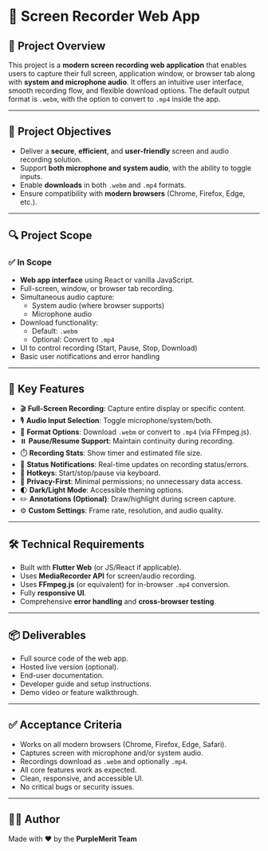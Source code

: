 # 🎥 Screen Recorder Web App

## 📌 Project Overview

This project is a **modern screen recording web application** that enables users to capture their full screen, application window, or browser tab along with **system and microphone audio**. It offers an intuitive user interface, smooth recording flow, and flexible download options. The default output format is `.webm`, with the option to convert to `.mp4` inside the app.

---

## 🎯 Project Objectives

- Deliver a **secure**, **efficient**, and **user-friendly** screen and audio recording solution.
- Support **both microphone and system audio**, with the ability to toggle inputs.
- Enable **downloads** in both `.webm` and `.mp4` formats.
- Ensure compatibility with **modern browsers** (Chrome, Firefox, Edge, etc.).

---

## 🔍 Project Scope

### ✅ In Scope

- **Web app interface** using React or vanilla JavaScript.
- Full-screen, window, or browser tab recording.
- Simultaneous audio capture:
  - System audio (where browser supports)
  - Microphone audio
- Download functionality:
  - Default: `.webm`
  - Optional: Convert to `.mp4`
- UI to control recording (Start, Pause, Stop, Download)
- Basic user notifications and error handling

---

## 🌟 Key Features

- 🎬 **Full-Screen Recording**: Capture entire display or specific content.
- 🎙️ **Audio Input Selection**: Toggle microphone/system/both.
- 💾 **Format Options**: Download `.webm` or convert to `.mp4` (via FFmpeg.js).
- ⏸️ **Pause/Resume Support**: Maintain continuity during recording.
- ⏱️ **Recording Stats**: Show timer and estimated file size.
- 🔔 **Status Notifications**: Real-time updates on recording status/errors.
- 🎹 **Hotkeys**: Start/stop/pause via keyboard.
- 🔐 **Privacy-First**: Minimal permissions; no unnecessary data access.
- 🌓 **Dark/Light Mode**: Accessible theming options.
- ✏️ **Annotations (Optional)**: Draw/highlight during screen capture.
- ⚙️ **Custom Settings**: Frame rate, resolution, and audio quality.

---

## 🛠️ Technical Requirements

- Built with **Flutter Web** (or JS/React if applicable).
- Uses **MediaRecorder API** for screen/audio recording.
- Uses **FFmpeg.js** (or equivalent) for in-browser `.mp4` conversion.
- Fully **responsive UI**.
- Comprehensive **error handling** and **cross-browser testing**.

---

## 📦 Deliverables

- Full source code of the web app.
- Hosted live version (optional).
- End-user documentation.
- Developer guide and setup instructions.
- Demo video or feature walkthrough.

---

## ✅ Acceptance Criteria

- Works on all modern browsers (Chrome, Firefox, Edge, Safari).
- Captures screen with microphone and/or system audio.
- Recordings download as `.webm` and optionally `.mp4`.
- All core features work as expected.
- Clean, responsive, and accessible UI.
- No critical bugs or security issues.

---

## 👨‍💻 Author

Made with ❤️ by the **PurpleMerit Team**
